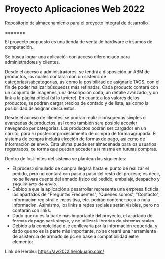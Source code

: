 # Proyecto Aplicaciones Web 2022
Repositorio de almacenamiento para el proyecto integral de desarrollo

=======

El proyecto propuesto es una tienda de venta de hardware e insumos de computación.

Se busca lograr una aplicación con acceso diferenciado para administradores y clientes.

Desde el acceso a administradores, se tendrá a disposición un ABM de productos, los cuales contaran con un sistema de categorías/subcategorías, así como la posibilidad de asignarle TAGS, con el fin de poder realizar búsquedas más refinadas.
Cada producto contará con un conjunto de imágenes, una descripción corta, un detalle avanzado, y un link a la página oficial (si lo tuviere).
En cuanto a los valores de los productos, se podrán cargar precios de contado y de lista, así como la posibilidad de asignar descuentos.

Desde el acceso de clientes, se podran realizar búsquedas simples o avanzadas de productos, así como también sera posible acceder navegando por categorías.
Los productos podrán ser cargados en un carrito, para su posterior procesamiento de compra de forma agrupada.
El sistema de compra incluirá elección de formas de pago, así como de información de envío. Esta ultima puede ser almacenada para los usuarios registrados, de forma que puedan acceder a la misma en futuras compras.

Dentro de los límites del sistema se plantean los siguientes:
- El proceso simulado de compra llegara hasta el punto de realizar el pedido, pero no contará con paso a paso del resto del proceso; es decir, no se llevara cuenta del armado físico del pedido, embalaje, despacho y seguimiento de envío.
- Debido a que la aplicación a desarrollar representa una empresa ficticia, los apartados de "Preguntas Frecuentes", "Quienes somos", "Contacto", información registral e impositiva, etc. podrán contener poca o nula información. Asimismo, los links a redes sociales serán visibles, pero no contarán con links.
- Dado que no es la parte más importante del proyecto, el apartado de formas de pago será simple, y no utilizará librerías de sistemas reales.
- Debido a la complejidad que conllevaría por la información requerida, y dado que no es la parte más importante, no se creará una herramienta de asistencia de armado de pc en base a compatibilidad entre elementos.

Link de Heroku: https://aw2022.herokuapp.com/